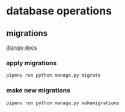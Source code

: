# database operations

## migrations

[django docs](https://docs.djangoproject.com/en/4.1/topics/migrations/)

### apply migrations

```shell
pipenv run python manage.py migrate
```

### make new migrations

```shell
pipenv run python manage.py makemigrations
```
